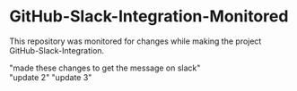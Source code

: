 # GitHub-Slack-Integration-Monitored
This repository was monitored for changes while making the project GitHub-Slack-Integration.

"made these changes to get the message on slack"   
"update 2"
"update 3"
